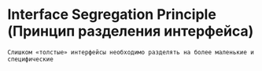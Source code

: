 # Interface Segregation Principle (Принцип разделения интерфейса)

```
Cлишком «толстые» интерфейсы необходимо разделять на более маленькие и специфические
```